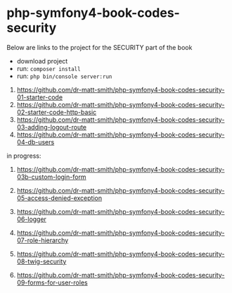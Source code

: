 # php-symfony4-book-codes-security

Below are links to the project for the SECURITY part of the book

- download project
- run: `composer install`
- run: `php bin/console server:run`

1. https://github.com/dr-matt-smith/php-symfony4-book-codes-security-01-starter-code
1. https://github.com/dr-matt-smith/php-symfony4-book-codes-security-02-starter-code-http-basic
1. https://github.com/dr-matt-smith/php-symfony4-book-codes-security-03-adding-logout-route
1. https://github.com/dr-matt-smith/php-symfony4-book-codes-security-04-db-users

in progress:
1. https://github.com/dr-matt-smith/php-symfony4-book-codes-security-03b-custom-login-form

1. https://github.com/dr-matt-smith/php-symfony4-book-codes-security-05-access-denied-exception
1. https://github.com/dr-matt-smith/php-symfony4-book-codes-security-06-logger
1. https://github.com/dr-matt-smith/php-symfony4-book-codes-security-07-role-hierarchy
1. https://github.com/dr-matt-smith/php-symfony4-book-codes-security-08-twig-security
1. https://github.com/dr-matt-smith/php-symfony4-book-codes-security-09-forms-for-user-roles
   

